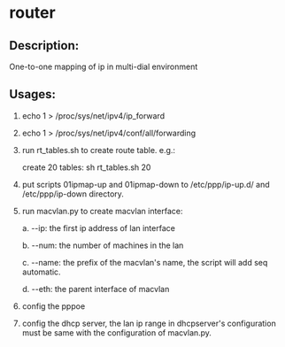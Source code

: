 # router

## Description:
One-to-one mapping of ip in multi-dial environment


## Usages:
1. echo 1 > /proc/sys/net/ipv4/ip_forward
2. echo 1 > /proc/sys/net/ipv4/conf/all/forwarding
3. run rt_tables.sh to create route table. e.g.:
    
   create 20 tables: sh rt_tables.sh 20
4. put scripts 01ipmap-up and 01ipmap-down to /etc/ppp/ip-up.d/ and /etc/ppp/ip-down directory.
5. run macvlan.py to create macvlan interface:
    
    a. --ip: the first ip address of lan interface
   
    b. --num: the number of machines in the lan
   
    c. --name: the prefix of the macvlan's name, the script will add seq automatic.
   
    d. --eth: the parent interface of macvlan
   
6. config the pppoe
7. config the dhcp server, the lan ip range in dhcpserver's configuration must be same with the 
   configuration of macvlan.py.


